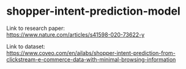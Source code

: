 # shopper-intent-prediction-model
Link to research paper: <br>
https://www.nature.com/articles/s41598-020-73622-y

Link to dataset: <br>
https://www.coveo.com/en/ailabs/shopper-intent-prediction-from-clickstream-e-commerce-data-with-minimal-browsing-information
